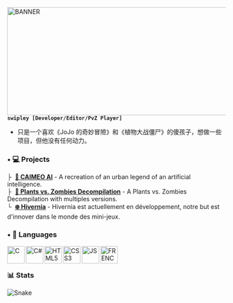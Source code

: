 <img align="left" alt="BANNER" width="1000px" height="250px" src="https://cdn.discordapp.com/banners/723280830767562924/a_ef4ec9e67f643dda9ca754bd4a287a61?size=4096"/>

#

**`swipley [Developer/Editor/PvZ Player]`**

- 只是一个喜欢《JoJo 的奇妙冒險》和《植物大战僵尸》的傻孩子，想做一些项目，但他没有任何动力。

### • 💻 Projects
├ ‎‎‎‎ **[🤖 CAIMEO AI](https://github.com/swipley/CAIMEO)** - A recreation of an urban legend of an artificial intelligence.
</br>
├ ‎‎‎‎ **[🌱 Plants vs. Zombies Decompilation](https://github.com/PvZDecomp)** - A Plants vs. Zombies Decompilation with multiples versions.
</br>
└ ‎‎‎‎ **[❄️ Hivernia](https://github.com/HiverniaFrance)** - Hivernia est actuellement en développement, notre but est d'innover dans le monde des mini-jeux.
### • 📖 Languages
<img align="left" alt="C" width="40px" src="https://cdn.jsdelivr.net/gh/devicons/devicon/icons/c/c-original.svg"/>
<img align="left" alt="C#" width="40px" src="https://cdn.jsdelivr.net/gh/devicons/devicon/icons/csharp/csharp-original.svg"/>
<img align="left" alt="HTML5" width="40px" src="https://cdn.jsdelivr.net/gh/devicons/devicon/icons/html5/html5-original.svg"/>
<img align="left" alt="CSS3" width="40px" src="https://cdn.jsdelivr.net/gh/devicons/devicon/icons/css3/css3-original.svg"/>
<img align="left" alt="JS" width="40px" src="https://cdn.jsdelivr.net/gh/devicons/devicon/icons/javascript/javascript-original.svg"/>
<img align="left" alt="FRENCH" width="40px" src="https://user-images.githubusercontent.com/89121771/209461988-d32dd829-f432-41b0-95b6-5f8bb804bf60.png"/>
</br>

#

### 📊 Stats
<img align="center" alt="Snake" src="https://github.com/swipley/swipley/blob/output/github-contribution-grid-snake.svg"/>



